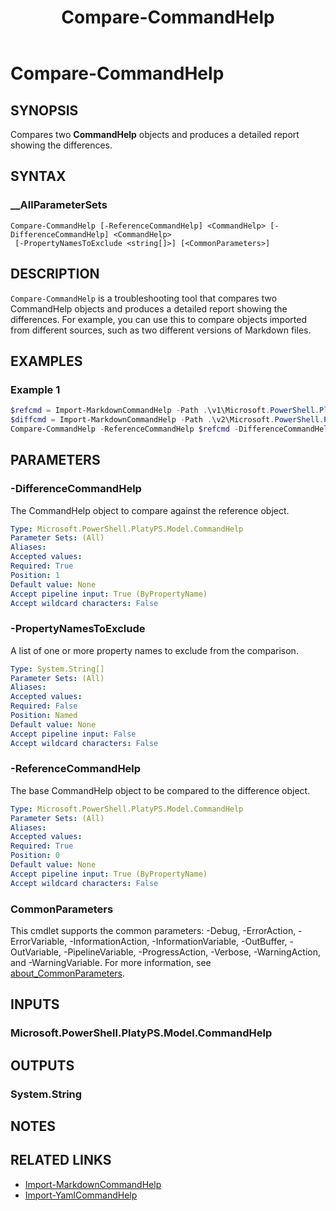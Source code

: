 ﻿---
external help file: Microsoft.PowerShell.PlatyPS.dll-Help.xml
online version: https://learn.microsoft.com/powershell/module/microsoft.powershell.platyps/compare-commandhelp?view=ps-modules&WT.mc_id=ps-gethelp
Locale: en-US
Module Name: Microsoft.PowerShell.PlatyPS
ms.custom: preview1
ms.date: 10/25/2024
schema: 2.0.0
title: Compare-CommandHelp
---

# Compare-CommandHelp

## SYNOPSIS

Compares two **CommandHelp** objects and produces a detailed report showing the differences.

## SYNTAX

### __AllParameterSets

```
Compare-CommandHelp [-ReferenceCommandHelp] <CommandHelp> [-DifferenceCommandHelp] <CommandHelp>
 [-PropertyNamesToExclude <string[]>] [<CommonParameters>]
```

## DESCRIPTION

`Compare-CommandHelp` is a troubleshooting tool that compares two CommandHelp objects and produces a
detailed report showing the differences. For example, you can use this to compare objects imported
from different sources, such as two different versions of Markdown files.

## EXAMPLES

### Example 1

```powershell
$refcmd = Import-MarkdownCommandHelp -Path .\v1\Microsoft.PowerShell.PlatyPS\Compare-CommandHelp.md
$diffcmd = Import-MarkdownCommandHelp -Path .\v2\Microsoft.PowerShell.PlatyPS\Compare-CommandHelp.md
Compare-CommandHelp -ReferenceCommandHelp $refcmd -DifferenceCommandHelp $diffcmd > .\diff.log
```

## PARAMETERS

### -DifferenceCommandHelp

The CommandHelp object to compare against the reference object.

```yaml
Type: Microsoft.PowerShell.PlatyPS.Model.CommandHelp
Parameter Sets: (All)
Aliases:
Accepted values:
Required: True
Position: 1
Default value: None
Accept pipeline input: True (ByPropertyName)
Accept wildcard characters: False
```

### -PropertyNamesToExclude

A list of one or more property names to exclude from the comparison.

```yaml
Type: System.String[]
Parameter Sets: (All)
Aliases:
Accepted values:
Required: False
Position: Named
Default value: None
Accept pipeline input: False
Accept wildcard characters: False
```

### -ReferenceCommandHelp

The base CommandHelp object to be compared to the difference object.

```yaml
Type: Microsoft.PowerShell.PlatyPS.Model.CommandHelp
Parameter Sets: (All)
Aliases:
Accepted values:
Required: True
Position: 0
Default value: None
Accept pipeline input: True (ByPropertyName)
Accept wildcard characters: False
```

### CommonParameters

This cmdlet supports the common parameters: -Debug, -ErrorAction, -ErrorVariable,
-InformationAction, -InformationVariable, -OutBuffer, -OutVariable, -PipelineVariable,
-ProgressAction, -Verbose, -WarningAction, and -WarningVariable. For more information, see
[about_CommonParameters](https://go.microsoft.com/fwlink/?LinkID=113216).

## INPUTS

### Microsoft.PowerShell.PlatyPS.Model.CommandHelp

## OUTPUTS

### System.String

## NOTES

## RELATED LINKS

- [Import-MarkdownCommandHelp](Import-MarkdownCommandHelp.md)
- [Import-YamlCommandHelp](Import-YamlCommandHelp.md)
